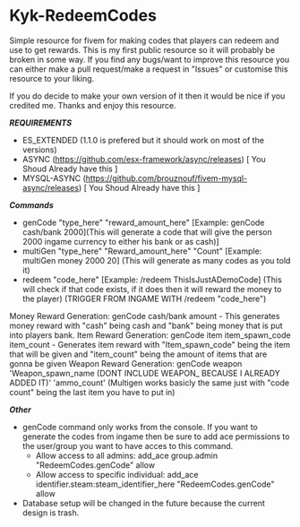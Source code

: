 # Kyk-RedeemCodes
Simple resource for fivem for making codes that players can redeem and use to get rewards.
This is my first public resource so it will probably be broken in some way. If you find any bugs/want to improve this resource you can either make a pull request/make a request in "Issues" or customise this resource to your liking.

If you do decide to make your own version of it then it would be nice if you credited me. Thanks and enjoy this resource.

***REQUIREMENTS***
- ES_EXTENDED (1.1.0 is prefered but it should work on most of the versions)
- ASYNC (https://github.com/esx-framework/async/releases) [ You Shoud Already have this ]
- MYSQL-ASYNC (https://github.com/brouznouf/fivem-mysql-async/releases) [ You Shoud Already have this ]

***Commands***
- genCode "type_here" "reward_amount_here" [Example: genCode cash/bank 2000](This will generate a code that will give the person 2000 ingame currency to either his bank or as cash)]
- multiGen "type_here" "Reward_amount_here" "Count" [Example: multiGen money 2000 20] (This will generate as many codes as you told it)
- redeem "code_here" [Example: /redeem ThisIsJustADemoCode] (This will check if that code exists, if it does then it will reward the money to the player) (TRIGGER FROM INGAME WITH /redeem "code_here")

Money Reward Generation: genCode cash/bank amount - This generates money reward with "cash" being cash and "bank" being money that is put into players bank.
Item Reward Generation: genCode item item_spawn_code item_count - Generates item reward with "Item_spawn_code" being the item that will be given and "item_count" being the amount of items that are gonna be given
Weapon Reward Generation: genCode weapon 'Weapon_spawn_name (DONT INCLUDE WEAPON_ BECAUSE I ALREADY ADDED IT)' 'ammo_count'
(Multigen works basicly the same just with "code count" being the last item you have to put in)

***Other***
- genCode command only works from the console. If you want to generate the codes from ingame then be sure to add ace permissions to the user/group you want to have acces to this command.
  - Allow access to all admins: add_ace group.admin "RedeemCodes.genCode" allow
  - Allow access to specific individual: add_ace identifier.steam:steam_identifier_here "RedeemCodes.genCode" allow
- Database setup will be changed in the future because the current design is trash.